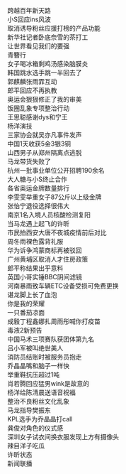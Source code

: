 跨越百年新天路  
小S回应ins风波  
取消诱导粉丝应援打榜的产品功能  
新华社记者卧底奈雪的茶打工  
让世界看见我们的要强  
青簪行  
女子喝冰箱剩鸡汤感染脑膜炎  
韩国跳水选手跳一半回去了  
郭麒麟张雨霏互动  
郎平回应不再执教  
奥运会狠狠修正了我的审美  
饭圈乱象专项整治行动  
王思聪感谢dys和宁王  
杨洋演技  
三家协会就吴亦凡事件发声  
中国1天收获5金3银3铜  
山西男子从郑州隔离点逃脱  
马龙带货失败了  
杭州一批事业单位公开招聘190余名  
大人糖与小S终止合作  
各省奥运金牌数量排行  
李雯雯举重女子87公斤以上级金牌  
张怡宁退役选择很伟大  
南京1名入境人员核酸检测复阳  
当马龙遇上起飞的许昕  
市民拍西安大唐不夜城疫情前后对比  
周冬雨裸色露背礼服  
华为诉争鸿蒙商标再被驳回  
广州黄埔区取消人才住房政策  
郎平称结果出乎意料  
英国小哥实锤BBC阴间滤镜  
河南暴雨致车辆ETC设备受损可免费更换  
谌龙脚上长了血泡  
你是我的荣耀  
一只番茄凉面  
成毅丁程鑫娜扎周雨彤喊你打疫苗  
毒液2新预告  
中国马术三项赛队获团体第九名  
吕小军被叫绝世美人  
消防员结账时被服务员抱走  
乔晶晶嘴和脑子一样快  
举重鞋抗压超过1吨  
肖若腾回应猛男wink是故意的  
杨洋给陈清晨送语音祝福  
整治不良粉丝文化乱象  
马龙指导樊振东  
KPL选手为乔晶晶打call  
龚俊对角色的仪式感  
深圳女子试衣间换衣服发现上方有摄像头  
辣目洋子吃瓜  
许昕状态  
新闻联播  
